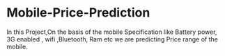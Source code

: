 # Mobile-Price-Prediction
 In this Project,On the basis of the mobile Specification like Battery power, 3G enabled , wifi ,Bluetooth, Ram etc we are predicting Price range of the mobile.
